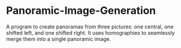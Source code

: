 # Panoramic-Image-Generation
A program to create panoramas from three pictures: one central, one shifted left, and one shifted right. It uses homographies to seamlessly merge them into a single panoramic image.

